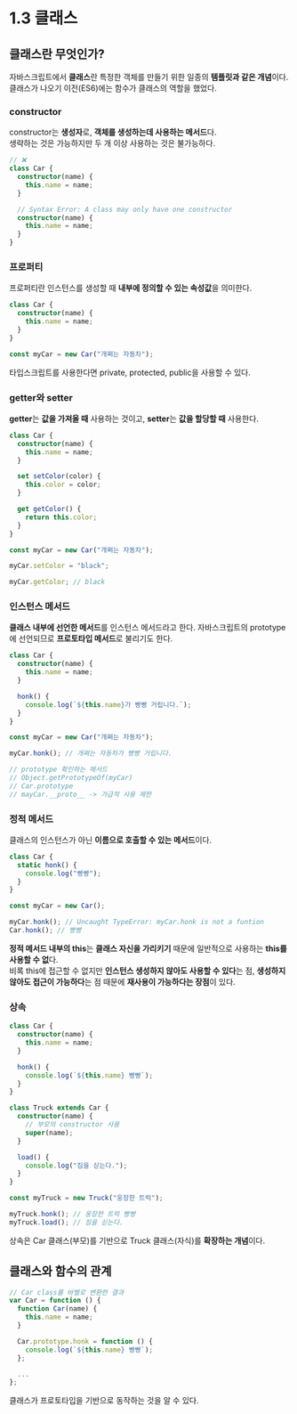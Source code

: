 # 1.3 클래스

## 클래스란 무엇인가?

자바스크립트에서 **클래스**란 특정한 객체를 만들기 위한 일종의 **템플릿과 같은 개념**이다.
</br>
클래스가 나오기 이전(ES6)에는 함수가 클래스의 역할을 했었다.

### constructor

constructor는 **생성자**로, **객체를 생성하는데 사용하는 메서드**다.
</br>
생략하는 것은 가능하지만 두 개 이상 사용하는 것은 불가능하다.

```typescript
// ❌
class Car {
  constructor(name) {
    this.name = name;
  }

  // Syntax Error: A class may only have one constructor
  constructor(name) {
    this.name = name;
  }
}
```

### 프로퍼티

프로퍼티란 인스턴스를 생성할 때 **내부에 정의할 수 있는 속성값**을 의미한다.

```typescript
class Car {
  constructor(name) {
    this.name = name;
  }
}

const myCar = new Car("개쩌는 자동차");
```

타입스크립트를 사용한다면 private, protected, public을 사용할 수 있다.

### getter와 setter

**getter**는 **값을 가져올 때** 사용하는 것이고, **setter**는 **값을 할당할 때** 사용한다.

```typescript
class Car {
  constructor(name) {
    this.name = name;
  }

  set setColor(color) {
    this.color = color;
  }

  get getColor() {
    return this.color;
  }
}

const myCar = new Car("개쩌는 자동차");

myCar.setColor = "black";

myCar.getColor; // black
```

### 인스턴스 메서드

**클래스 내부에 선언한 메서드**를 인스턴스 메서드라고 한다. 자바스크립트의 prototype에 선언되므로 **프로토타입 메서드**로 불리기도 한다.

```typescript
class Car {
  constructor(name) {
    this.name = name;
  }

  honk() {
    console.log(`${this.name}가 빵빵 거립니다.`);
  }
}

const myCar = new Car("개쩌는 자동차");

myCar.honk(); // 개쩌는 자동차가 빵빵 거립니다.

// prototype 확인하는 메서드
// Object.getPrototypeOf(myCar)
// Car.prototype
// mayCar.__proto__ -> 가급적 사용 제한
```

### 정적 메서드

클래스의 인스턴스가 아닌 **이름으로 호출할 수 있는 메서드**이다.

```typescript
class Car {
  static honk() {
    console.log("빵빵");
  }
}

const myCar = new Car();

myCar.honk(); // Uncaught TypeError: myCar.honk is not a funtion
Car.honk(); // 빵빵
```

**정적 메서드 내부의 this**는 **클래스 자신을 가리키기** 때문에 일반적으로 사용하는 **this를 사용할 수 없**다.
</br>
비록 this에 접근할 수 없지만 **인스턴스 생성하지 않아도 사용할 수 있다**는 점, **생성하지 않아도 접근이 가능하다**는 점 때문에 **재사용이 가능하다는 장점**이 있다.

### 상속

```typescript
class Car {
  constructor(name) {
    this.name = name;
  }

  honk() {
    console.log(`${this.name} 빵빵`);
  }
}

class Truck extends Car {
  constructor(name) {
    // 부모의 constructor 사용
    super(name);
  }

  load() {
    console.log("짐을 싣는다.");
  }
}

const myTruck = new Truck("웅장한 트럭");

myTruck.honk(); // 웅장한 트럭 빵빵
myTruck.load(); // 짐을 싣는다.
```

상속은 Car 클래스(부모)를 기반으로 Truck 클래스(자식)를 **확장하는 개념**이다.

## 클래스와 함수의 관계

```typescript
// Car class를 바벨로 변환한 결과
var Car = function () {
  function Car(name) {
    this.name = name;
  }

  Car.prototype.honk = function () {
    console.log(`${this.name} 빵빵`);
  };

  ...
};
```

클래스가 프로토타입을 기반으로 동작하는 것을 알 수 있다.
